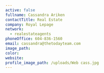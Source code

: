 ```yaml
---
active: false
fullname: Cassandra Ariken
contactTitle: Real Estate
company: Royal Lepage
network:
  - realestateagents
phoneOffice: 604-836-1560
email: cassandra@thetodayteam.com
image_path:
color:
website:
profile_image_path: /uploads/Web cass.jpg
---
```



